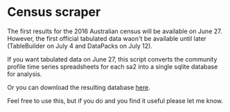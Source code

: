 # Census scraper
The first results for the 2016 Australian census will be available on June 27. However, the first official tabulated data waon't be available until later (TableBuilder on July 4 and DataPacks on July 12).

If you want tabulated data on June 27, this script converts the community profile time series spreadsheets for each sa2 into a single sqlite database for analysis.

Or you can download the resulting database [here](https://drive.google.com/file/d/0B1aVLtLn2O4-ZDV1RHVZWnlyY0E/view?usp=sharing).

Feel free to use this, but if you do and you find it useful please let me know.
